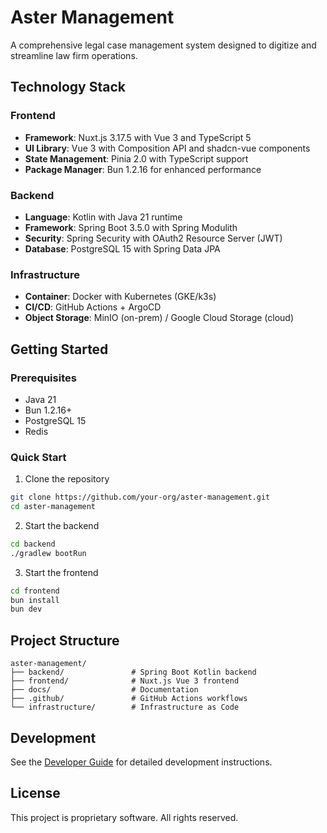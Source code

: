 # Aster Management

A comprehensive legal case management system designed to digitize and streamline law firm operations.

## Technology Stack

### Frontend
- **Framework**: Nuxt.js 3.17.5 with Vue 3 and TypeScript 5
- **UI Library**: Vue 3 with Composition API and shadcn-vue components
- **State Management**: Pinia 2.0 with TypeScript support
- **Package Manager**: Bun 1.2.16 for enhanced performance

### Backend
- **Language**: Kotlin with Java 21 runtime
- **Framework**: Spring Boot 3.5.0 with Spring Modulith
- **Security**: Spring Security with OAuth2 Resource Server (JWT)
- **Database**: PostgreSQL 15 with Spring Data JPA

### Infrastructure
- **Container**: Docker with Kubernetes (GKE/k3s)
- **CI/CD**: GitHub Actions + ArgoCD
- **Object Storage**: MinIO (on-prem) / Google Cloud Storage (cloud)

## Getting Started

### Prerequisites
- Java 21
- Bun 1.2.16+
- PostgreSQL 15
- Redis

### Quick Start

1. Clone the repository
```bash
git clone https://github.com/your-org/aster-management.git
cd aster-management
```

2. Start the backend
```bash
cd backend
./gradlew bootRun
```

3. Start the frontend
```bash
cd frontend
bun install
bun dev
```

## Project Structure

```
aster-management/
├── backend/               # Spring Boot Kotlin backend
├── frontend/              # Nuxt.js Vue 3 frontend
├── docs/                  # Documentation
├── .github/               # GitHub Actions workflows
└── infrastructure/        # Infrastructure as Code
```

## Development

See the [Developer Guide](docs/developer-guide/getting-started.md) for detailed development instructions.

## License

This project is proprietary software. All rights reserved.